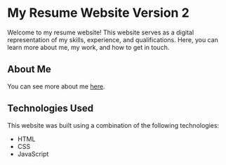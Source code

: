 # My Resume Website Version 2

Welcome to my resume website! This website serves as a digital representation of my skills, experience, and qualifications. Here, you can learn more about me, my work, and how to get in touch.

## About Me

You can see more about me [here](https://github.com/AliDlt).

## Technologies Used

This website was built using a combination of the following technologies:

- HTML
- CSS
- JavaScript
